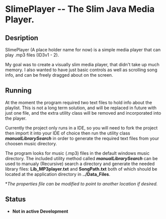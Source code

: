 # SlimePlayer -- The Slim Java Media Player.

## Desription

SlimePlayer (A place holder name for now) is a simple media player that can play .mp3 files (ID3v1 - 2).

My goal was to create a visually slim media player, that didn't take up much memory. I also wanted to have just basic controls as well as scrolling song info, and can be freely dragged about on the screen.

## Running

At the moment the program required two text files to hold info about the playlist. This is not a long term solution, and will be replaced in future with just one file, and the extra utility class will be removed and incorporated into the player.

Currently the project only runs in a IDE, so you will need to fork the project then import it into your IDE of choice then run the utility class *__manualLibrarySearch__* in order to generate the required text files from your choosen music directory.

The program looks for music (.mp3) files in the default windows music directory.
The included utility method called *__manualLibrarySearch__* can be used to manualy
(Recursive) search a directory and generate the needed library files: __Lib_MP3player.txt__ and __SongPath.txt__
both of which should be located at the application directory in __../Data_Files__.

*_The properties file can be modified to point to another location if desired._

## Status

- **Not in active Development**
